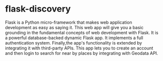 # flask-discovery
Flask is a Python micro-framework that makes web application development as easy as saying it. This web app will give you a basic grounding in the fundamental concepts of web development with Flask. It is a powerful database-backed dynamic Flask app. It implements a full authentication system. Finally,the app's functionality is extended by integrating it with third-party APIs.
This app lets you to create an account and then login to search for near by places by integrating with Geodata API.
